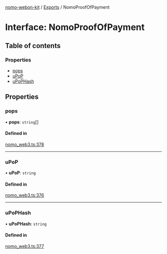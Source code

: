 [nomo-webon-kit](../README.md) / [Exports](../modules.md) / NomoProofOfPayment

# Interface: NomoProofOfPayment

## Table of contents

### Properties

- [pops](NomoProofOfPayment.md#pops)
- [uPoP](NomoProofOfPayment.md#upop)
- [uPoPHash](NomoProofOfPayment.md#upophash)

## Properties

### pops

• **pops**: `string`[]

#### Defined in

[nomo_web3.ts:378](https://github.com/nomo-app/nomo-webon-kit/blob/33e2e3d/nomo-webon-kit/src/nomo_web3.ts#L378)

___

### uPoP

• **uPoP**: `string`

#### Defined in

[nomo_web3.ts:376](https://github.com/nomo-app/nomo-webon-kit/blob/33e2e3d/nomo-webon-kit/src/nomo_web3.ts#L376)

___

### uPoPHash

• **uPoPHash**: `string`

#### Defined in

[nomo_web3.ts:377](https://github.com/nomo-app/nomo-webon-kit/blob/33e2e3d/nomo-webon-kit/src/nomo_web3.ts#L377)
